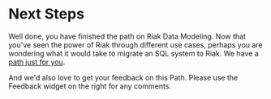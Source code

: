 # Next Steps 

Well done, you have finished the path on Riak Data Modeling. Now that you've seen the power of Riak through different use cases, perhaps you are wondering what it would take to migrate an SQL system to Riak. We have a [path just for you](https://pilot.outlearn.com/learn/basho/migrating-sql-to-riak).

And we'd also love to get your feedback on this Path. Please use the Feedback widget on the right for any comments.

